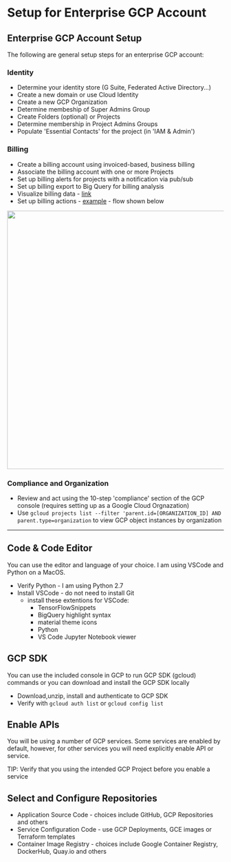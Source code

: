 # Setup for Enterprise GCP Account

## Enterprise GCP Account Setup

The following are general setup steps for an enterprise GCP account:

### Identity

- Determine your identity store (G Suite, Federated Active Directory...)
- Create a new domain or use Cloud Identity
- Create a new GCP Organization
- Determine membeship of Super Admins Group
- Create Folders (optional) or Projects
- Determine membership in Project Admins Groups
- Populate 'Essential Contacts' for the project (in 'IAM & Admin')

### Billing 
- Create a billing account using invoiced-based, business billing
- Associate the billing account with one or more Projects
- Set up billing alerts for projects with a notification via pub/sub
- Set up billing export to Big Query for billing analysis
- Visualize billing data - [link](https://cloud.google.com/billing/docs/how-to/visualize-data)
- Set up billing actions - [example](https://cloud.google.com/billing/docs/how-to/notify) - flow shown below

<img src="https://github.com/lynnlangit/gcp-essentials/blob/master/7_sample_data/images/billing-actions.png" width=600>

### Compliance and Organization

- Review and act using the 10-step 'compliance' section of the GCP console (requires setting up as a Google Cloud Orgnazation)
- Use `gcloud projects list --filter 'parent.id=[ORGANIZATION_ID] AND parent.type=organization` to view GCP object instances by organization

---

## Code & Code Editor

You can use the editor and language of your choice.  I am using VSCode and Python on a MacOS.
- Verify Python - I am using Python 2.7
- Install VSCode - do not need to install Git
    - install these extentions for VSCode: 
        - TensorFlowSnippets
        - BigQuery highlight syntax
        - material theme icons
        - Python
        - VS Code Jupyter Notebook viewer

## GCP SDK 
 
 You can use the included console in GCP to run GCP SDK (gcloud) commands or you can download and install the GCP SDK locally

 - Download,unzip, install and authenticate to GCP SDK
 - Verify with `gcloud auth list` or `gcloud config list`

 ## Enable APIs

 You will be using a number of GCP services.  Some services are enabled by default, however, for other services you will need explicitly enable API or service.  

TIP: Verify that you using the intended GCP Project before you enable a service

## Select and Configure Repositories

- Application Source Code - choices include GitHub, GCP Repositories and others
- Service Configuration Code - use GCP Deployments, GCE images or Terraform templates
- Container Image Registry - choices include Google Container Registry, DockerHub, Quay.io and others

